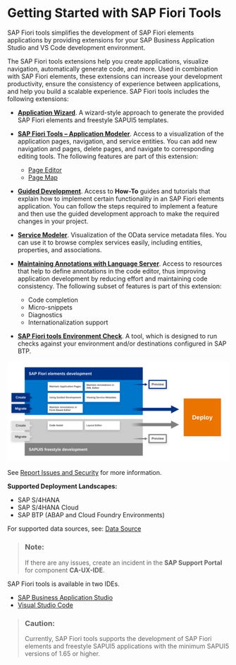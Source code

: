 <!-- loio2d8b1cb11f6541e5ab16f05461c64201 -->

# Getting Started with SAP Fiori Tools

SAP Fiori tools simplifies the development of SAP Fiori elements applications by providing extensions for your SAP Business Application Studio and VS Code development environment.

The SAP Fiori tools extensions help you create applications, visualize navigation, automatically generate code, and more. Used in combination with SAP Fiori elements, these extensions can increase your development productivity, ensure the consistency of experience between applications, and help you build a scalable experience. SAP Fiori tools includes the following extensions:

-   [**Application Wizard**](../Generating-an-Application/SAP-Fiori-Elements/sap-fiori-elements-1488469.md). A wizard-style approach to generate the provided SAP Fiori elements and freestyle SAPUI5 templates.
-   [**SAP Fiori Tools – Application Modeler**](../Developing-an-Application/developing-an-application-a9c0043.md). Access to a visualization of the application pages, navigation, and service entities. You can add new navigation and pages, delete pages, and navigate to corresponding editing tools. The following features are part of this extension:
    -   [Page Editor](../Developing-an-Application/configure-page-elements-047507c.md)
    -   [Page Map](../Developing-an-Application/define-application-structure-bae38e6.md)

-   [**Guided Development**](../Developing-an-Application/use-feature-guides-0c9e518.md). Access to **How-To** guides and tutorials that explain how to implement certain functionality in an SAP Fiori elements application. You can follow the steps required to implement a feature and then use the guided development approach to make the required changes in your project.
-   [**Service Modeler**](../Project-Functions/viewing-service-metadata-e369c2c.md). Visualization of the OData service metadata files. You can use it to browse complex services easily, including entities, properties, and associations.
-   **[Maintaining Annotations with Language Server](../Developing-an-Application/maintaining-annotations-with-language-server-6fc93f8.md)**. Access to resources that help to define annotations in the code editor, thus improving application development by reducing effort and maintaining code consistency. The following subset of features is part of this extension:
    -   Code completion
    -   Micro-snippets
    -   Diagnostics
    -   Internationalization support

-   [**SAP Fiori tools Environment Check**](../Project-Functions/environment-check-75390cf.md). A tool, which is designed to run checks against your environment and/or destinations configured in SAP BTP.



![](images/FIORI_TOOL_USER_FLOW_WFREESTYLE_3ad8363.png)

See [Report Issues and Security](report-issues-and-security-7c755a5.md) for more information.

**Supported Deployment Landscapes:**

-   SAP S/4HANA
-   SAP S/4HANA Cloud
-   SAP BTP \(ABAP and Cloud Foundry Environments\)

For supported data sources, see: [Data Source](../Generating-an-Application/SAP-Fiori-Elements/data-source-9906181.md)

> ### Note:  
> If there are any issues, create an incident in the **SAP Support Portal** for component **CA-UX-IDE**.

SAP Fiori tools is available in two IDEs.

-   [SAP Business Application Studio](sap-business-application-studio-b011040.md)
-   [Visual Studio Code](visual-studio-code-17efa21.md#loio17efa217f7f34a9eba53d7b209ca4280)

> ### Caution:  
> Currently, SAP Fiori tools supports the development of SAP Fiori elements and freestyle SAPUI5 applications with the minimum SAPUI5 versions of 1.65 or higher.

